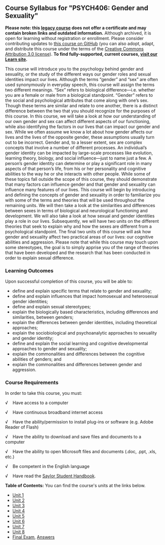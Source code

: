 Course Syllabus for "PSYCH406: Gender and Sexuality"
----------------------------------------------------

**Please note: this [legacy course](https://sayloracademy.zendesk.com/hc/en-us/articles/206089967) does not offer a certificate and may contain 
broken links and outdated information.** Although archived, it is open 
for learning without registration or enrollment. Please consider contributing 
updates to [this course on GitHub](https://github.com/saylordotorg/course_psych406) 
(you can also adopt, adapt, and distribute this course under the terms of 
the [Creative Commons Attribution 3.0 license](http://creativecommons.org/licenses/by/3.0/)). **To find fully-supported, current courses, [visit our 
Learn site](https://learn.saylor.org).**

This course will introduce you to the psychology behind gender and
sexuality, or the study of the different ways our gender roles and
sexual identities impact our lives. Although the terms “gender” and
“sex” are often used synonymously in everyday speech, this course will
assign the terms two different meanings. “Sex” refers to biological
difference—i.e. whether you are a female or male from a biological
standpoint. “Gender” refers to the social and psychological attributes
that come along with one’s sex. Though these terms are similar and
relate to one another, there is a distinct difference between the two
that you should recognize for the purposes of this course. In this
course, we will take a look at how our understanding of our own gender
and sex can affect different aspects of our functioning, while also
identifying the factors in our lives that can impact our gender and sex.
While we often assume we know a lot about how gender affects our lives
and the lives of the opposite gender, these assumptions usually turn out
to be incorrect. Gender and, to a lesser extent, sex are complex
concepts that involve a number of different processes. An individual’s
gender identity can be impacted by large-scale processes like evolution,
learning theory, biology, and social influence—just to name just a few.
A person’s gender identity can determine or play a significant role in
many aspects of that person’s life, from his or her personality and
cognitive abilities to the way he or she interacts with other people.
While some of these topics fall outside the scope of this course, they
should demonstrate that many factors can influence gender and that
gender and sexuality can influence many features of our lives. This
course will begin by introducing and defining the concepts of gender and
sexuality in order to familiarize you with some of the terms and
theories that will be used throughout the remaining units. We will then
take a look at the similarities and differences between sexes in terms
of biological and neurological functioning and development. We will also
take a look at how sexual and gender identities play a role in our
lives. Subsequently, we will have two units on the different theories
that seek to explain why and how the sexes are different from a
psychological standpoint. The final two units of this course will ask
how gender and sexuality affect two practical areas of our lives: our
cognitive abilities and aggression. Please note that while this course
may touch upon some stereotypes, the goal is to simply apprise you of
the range of theories that have been developed and the research that has
been conducted in order to explain sexual difference.

### Learning Outcomes

Upon successful completion of this course, you will be able to:  

-   define and explain specific terms that relate to gender and
    sexuality;
-   define and explain influences that impact homosexual and
    heterosexual gender identities;
-   define and explain sexual stereotypes;
-   explain the biologically based characteristics, including
    differences and similarities, between genders;
-   explain the differences between gender identities, including
    theoretical approaches;
-   explain the sociobiological and psychoanalytic approaches to
    sexuality and gender identity;
-   define and explain the social learning and cognitive developmental
    approaches to gender and sexuality;
-   explain the commonalities and differences between the cognitive
    abilities of genders; and
-   explain the commonalities and differences between gender and
    aggression.

### Course Requirements

In order to take this course, you must:  
  
 √    Have access to a computer  
  
 √    Have continuous broadband internet access  
  
 √    Have the ability/permission to install plug-ins or software (e.g.
Adobe Reader of Flash)  
  
 √    Have the ability to download and save files and documents to a
computer  
  
 √    Have the ability to open Microsoft files and documents (.doc,
.ppt, .xls, etc.)  
  
 √    Be competent in the English language  
  
 √    Have read the [Saylor Student
Handbook](https://resources.saylor.org/archived/wp-content/uploads/2012/05/Saylor-StudentHandbook.pdf).  
  
**Table of Contents:** You can find the course's units at the links below.

- [Unit 1](https://legacy.saylor.org/psych406/Unit01/)
- [Unit 2](https://legacy.saylor.org/psych406/Unit02/)
- [Unit 3](https://legacy.saylor.org/psych406/Unit03/)
- [Unit 4](https://legacy.saylor.org/psych406/Unit04/)
- [Unit 5](https://legacy.saylor.org/psych406/Unit05/)
- [Unit 6](https://legacy.saylor.org/psych406/Unit06/)
- [Unit 7](https://legacy.saylor.org/psych406/Unit07/)
- [Unit 8](https://legacy.saylor.org/psych406/Unit08/)
- [Final Exam](http://saylordotorg.github.io/LegacyExams/PSYCH/PSYCH406/PSYCH406-FinalExam.html), [Answers](http://saylordotorg.github.io/LegacyExams/PSYCH/PSYCH406/PSYCH406-FinalExam-Answers.html)
